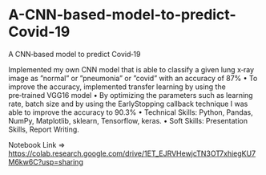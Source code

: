 # A-CNN-based-model-to-predict-Covid-19
A CNN‑based model to predict Covid‑19

Implemented my own CNN model that is able to classify a given lung x‑ray image as ”normal” or ”pneumonia” or ”covid” with an accuracy of
87%
• To improve the accuracy, implemented transfer learning by using the pre‑trained VGG16 model
• By optimizing the parameters such as learning rate, batch size and by using the EarlyStopping callback technique I was able to improve the
accuracy to 90.3%
• Technical Skills: Python, Pandas, NumPy, Matplotlib, sklearn, Tensorflow, keras.
• Soft Skills: Presentation Skills, Report Writing.

Notebook Link => https://colab.research.google.com/drive/1ET_EJRVHewjcTN3OT7xhiegKU7M6kw6C?usp=sharing
